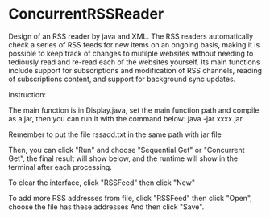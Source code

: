# ConcurrentRSSReader

Design of an RSS reader by java and XML. The RSS readers automatically check a series of RSS feeds for new
items on an ongoing basis, making it is possible to keep track of changes to mutilple
websites without needing to tediously read and re-read each of the websites yourself. Its main functions
include support for subscriptions and modification of RSS channels, reading of subscriptions content, and 
support for background sync updates.

Instruction:

The main function is in Display.java, set the main function path and compile as a jar, then you can
run it with the command below:
java -jar xxxx.jar

Remember to put the file rssadd.txt in the same path with jar file

Then, you can click "Run" and choose "Sequential Get" or "Concurrent Get", the final result will show
below, and the runtime will show in the terminal after each processing.

To clear the interface, click "RSSFeed" then click "New"

To add more RSS addresses from file, click "RSSFeed" then click "Open", choose the file has these addresses
And then click "Save".
